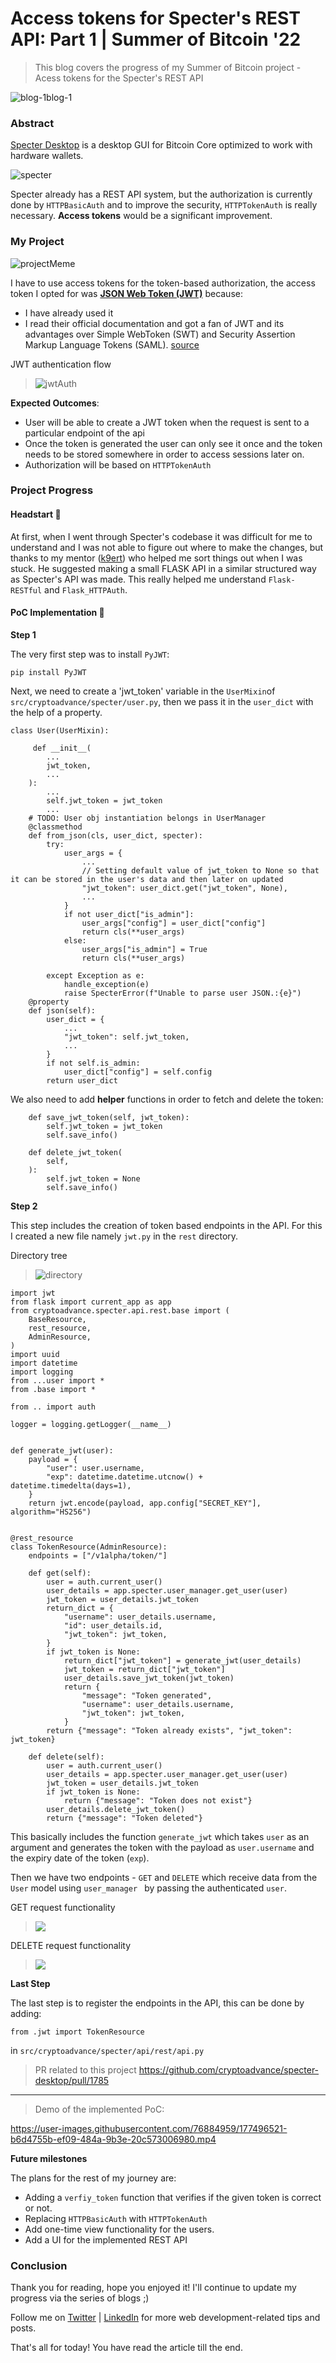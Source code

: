 # Access tokens for Specter's REST API: Part 1 | Summer of Bitcoin '22
>This blog covers the progress of my Summer of Bitcoin project - Acess tokens for the Specter's REST API

![blog-1blog-1](https://user-images.githubusercontent.com/76884959/177498308-79c1c6eb-f158-45b9-8793-f7ad6c39aede.png)

### Abstract
[Specter Desktop](https://github.com/cryptoadvance/specter-desktop) is a desktop GUI for Bitcoin Core optimized to work with hardware wallets.

<img alt="specter" src="https://cdn.hashnode.com/res/hashnode/image/upload/v1656859075053/CpG22i_7I.png" class="align: left"/>

Specter already has a REST API system, but the authorization is currently done by `HTTPBasicAuth` and to improve the security, `HTTPTokenAuth` is really necessary. **Access tokens** would be a significant improvement.

### My Project
<img alt="projectMeme" src="https://cdn.hashnode.com/res/hashnode/image/upload/v1656859887473/e9UqDBvPD.jpg?height=300" class="align: left"/>

I have to use access tokens for the token-based authorization, the access token I opted for was **[JSON Web Token (JWT)](https://jwt.io/)** because:
- I have already used it
- I read their official documentation and got a fan of JWT and its advantages over Simple WebToken (SWT) and Security Assertion Markup Language Tokens (SAML). [source](https://jwt.io/introduction#:~:text=Why%20should%20we%20use%20JSON%20Web%20Tokens%3F)

JWT authentication flow
><img alt="jwtAuth" src="https://cdn.hashnode.com/res/hashnode/image/upload/v1656860234331/j4c8vA1le.png?height=480" class="align: left"/>

**Expected Outcomes**:
- User will be able to create a JWT token when the request is sent to a particular endpoint of the api
- Once the token is generated the user can only see it once and the token needs to be stored somewhere in order to access sessions later on.
- Authorization will be based on `HTTPTokenAuth` 

### Project Progress
#### Headstart 🚀
At first, when I went through Specter's codebase it was difficult for me to understand and I was not able to figure out where to make the changes, but thanks to my mentor ([k9ert](https://github.com/k9ert)) who helped me sort things out when I was stuck. He suggested making a small FLASK API in a similar structured way as Specter's API was made. This really helped me understand `Flask-RESTful` and `Flask_HTTPAuth`.

#### PoC Implementation 📖
**Step 1**

  The very first step was to install `PyJWT`:
  ```
  pip install PyJWT
  ```
  Next, we need to create a 'jwt_token' variable in the `UserMixin`of `src/cryptoadvance/specter/user.py`, then we pass it in the 
`user_dict` with the help of a property.
```
class User(UserMixin):

     def __init__(
        ...
        jwt_token, 
        ...
    ):
        ...
        self.jwt_token = jwt_token
        ...
    # TODO: User obj instantiation belongs in UserManager
    @classmethod
    def from_json(cls, user_dict, specter):
        try:
            user_args = {
                ...
                // Setting default value of jwt_token to None so that it can be stored in the user's data and then later on updated
                "jwt_token": user_dict.get("jwt_token", None),
                ...
            }
            if not user_dict["is_admin"]:
                user_args["config"] = user_dict["config"]
                return cls(**user_args)
            else:
                user_args["is_admin"] = True
                return cls(**user_args)

        except Exception as e:
            handle_exception(e)
            raise SpecterError(f"Unable to parse user JSON.:{e}")
    @property
    def json(self):
        user_dict = {
            ...
            "jwt_token": self.jwt_token,
            ...
        }
        if not self.is_admin:
            user_dict["config"] = self.config
        return user_dict
```
We also need to add **helper** functions in order to fetch and delete the token:
```
    def save_jwt_token(self, jwt_token):
        self.jwt_token = jwt_token
        self.save_info()

    def delete_jwt_token(
        self,
    ):
        self.jwt_token = None
        self.save_info()
```
**Step 2**

This step includes the creation of token based endpoints in the API. For this I created a new file namely `jwt.py` in the `rest` directory.
  
  Directory tree
  ><img alt="directory" src="https://cdn.hashnode.com/res/hashnode/image/upload/v1656791740316/s6I2h5sQU.png" class="align: left" />

```
import jwt
from flask import current_app as app
from cryptoadvance.specter.api.rest.base import (
    BaseResource,
    rest_resource,
    AdminResource,
)
import uuid
import datetime
import logging
from ...user import *
from .base import *

from .. import auth

logger = logging.getLogger(__name__)


def generate_jwt(user):
    payload = {
        "user": user.username,
        "exp": datetime.datetime.utcnow() + datetime.timedelta(days=1),
    }
    return jwt.encode(payload, app.config["SECRET_KEY"], algorithm="HS256")


@rest_resource
class TokenResource(AdminResource):
    endpoints = ["/v1alpha/token/"]

    def get(self):
        user = auth.current_user()
        user_details = app.specter.user_manager.get_user(user)
        jwt_token = user_details.jwt_token
        return_dict = {
            "username": user_details.username,
            "id": user_details.id,
            "jwt_token": jwt_token,
        }
        if jwt_token is None:
            return_dict["jwt_token"] = generate_jwt(user_details)
            jwt_token = return_dict["jwt_token"]
            user_details.save_jwt_token(jwt_token)
            return {
                "message": "Token generated",
                "username": user_details.username,
                "jwt_token": jwt_token,
            }
        return {"message": "Token already exists", "jwt_token": jwt_token}

    def delete(self):
        user = auth.current_user()
        user_details = app.specter.user_manager.get_user(user)
        jwt_token = user_details.jwt_token
        if jwt_token is None:
            return {"message": "Token does not exist"}
        user_details.delete_jwt_token()
        return {"message": "Token deleted"}
```
This basically includes the function `generate_jwt` which takes `user` as an argument and generates the token with the payload as `user.username` and the expiry date of the token (`exp`).

Then we have two endpoints - `GET` and `DELETE` which receive data from the `User` model using `user_manager ` by passing the authenticated `user`.

GET request functionality
><img src="https://cdn.hashnode.com/res/hashnode/image/upload/v1656793465531/fpAlX1z84.png"   class="align: left" />

DELETE request functionality
><img src="https://cdn.hashnode.com/res/hashnode/image/upload/v1656793812258/ulq6o_Juu.png" class="align: left"/>


**Last Step**

The last step is to register the endpoints in the API, this can be done by adding:
```
from .jwt import TokenResource
```
in `src/cryptoadvance/specter/api/rest/api.py`

>PR related to this project
https://github.com/cryptoadvance/specter-desktop/pull/1785

--- 

>Demo of the implemented PoC:

https://user-images.githubusercontent.com/76884959/177496521-b6d4755b-ef09-484a-9b3e-20c573006980.mp4


**Future milestones**

The plans for the rest of my journey are:
- Adding a `verfiy_token` function that verifies if the given token is correct or not.
- Replacing `HTTPBasicAuth` with `HTTPTokenAuth`
- Add one-time view functionality for the users.
- Add a UI for the implemented REST API


### Conclusion
Thank you for reading, hope you enjoyed it! I'll continue to update my progress via the series of blogs ;) 

Follow me on  [Twitter](https://twitter.com/ankurrap)  |  [LinkedIn](https://www.linkedin.com/in/ankur-patil-a112a3202/) for more web development-related tips and posts.

That's all for today! You have read the article till the end.
